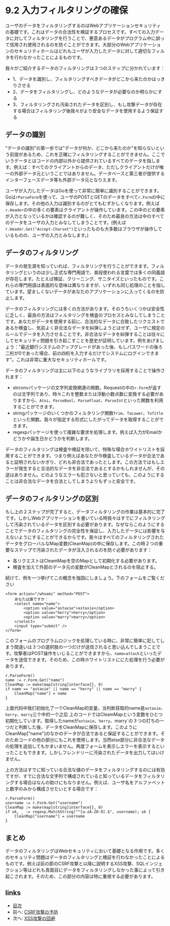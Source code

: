 # 9.2 入力フィルタリングの確保
ユーザのデータをフィルタリングするのはWebアプリケーションセキュリティの基礎です。これはデータの合法性を検証するプロセスです。すべての入力データに対してフィルタリングを行うことで、悪意あるデータがプログラム中に誤って信用され使用されるのを防ぐことができます。大部分のWebアプリケーションのセキュリティホールはどれもユーザが入力したデータに対して適切なフィルタを行わなかったことによるものです。

我々がご紹介するデータのフィルタリングは３つのステップに分かれています：

- 1、データを識別し、フィルタリングすべきデータがどこから来たのかはっきりさせる
- 2、データをフィルタリングし、どのようなデータが必要なのか明らかにする
- 3、フィルタリングされ汚染されたデータを区別し、もし攻撃データが存在する場合はフィルタリング後我々がより安全なデータを使用するよう保証する

## データの識別
"データの識別"の第一歩では"データが何か、どこから来たのか"を知らないという前提があるため、これを正確にフィルタリングすることができません。ここでいうデータとはコードの内部以外から提供されているすべてのデータを指します。例えば：すべてのクライアントからのデータ、ただしクライアントだけが唯一の外部データ元ということではありません。データベースと第三者が提供するインターフェースデータ等も外部データ元となりえます。

ユーザが入力したデータはGoを使って非常に簡単に識別することができます。Goは`rParseForm`を使って、ユーザのPOSTとGETのデータをすべて`r.Form`の中に保存します。その他の入力は識別するのがとてもむずかしくなります。例えば`r.Header`の中の多くの要素はクライアントが操作しています。この中のどの要素が入力となっているかは確認するのが難しく、そのため最良の方法は中のすべてのデータをユーザの入力とみなしてしまうことです。(例えば`r.Header.Get("Accept-Charset")`といったものも大多数はブラウザが操作しているものの、ユーザの入力とみなします。)

## データのフィルタリング
データの発生源を知っていれば、フィルタリングを行うことができます。フィルタリングというのは少し正式な専門用語で、普段使われる言葉では多くの同義語が存在します。たとえば検証、クリーニング、サニタイズといったものです。これらの専門用語は表面的な意味は異なりますが、いずれも同じ処理のことを指しています。望ましくないデータがあなたのアプリケーションに入ってくるのを防止します。

データのフィルタリングには多くの方法があります。そのうちいくつかは安全性に乏しく、最良の方法はフィルタリングを検査のプロセスとみなしてしまうことです。あなたがデータを使用する前に、合法的なデータに合致したリクエストであるか検査し、気前よく非合法なデータを糾弾しようとはせず、ユーザに規定のルールでデータを入力させることです。非合法なデータを糾弾することは往々にしてセキュリティ問題を引き起こすことを歴史が証明しています。例をあげましょう："最近銀行システムのアップグレードがあった後、もしパスワードの後ろ二桁が0であった場合、前の四桁を入力するだけでシステムにログインできます"。これは非常に重大なセキュリティホールです。

データのフィルタリングは主に以下のようなライブラリを採用することで操作されます：

- strconvパッケージの文字列変換関連の関数。Requestの中の`r.Form`が返すのは文字列であり、時々これを整数または浮動小数点数に変換する必要がありますから、`Atoi`、`ParseBool`、`ParseFloat`、`ParseInt`といった関数を利用することができます。
- stringパッケージのいくつかのフィルタリング関数`Trim`、`ToLower`、`ToTitle`といった関数。我々が指定する形式にしたがってデータを取得することができます。
- regexpパッケージを使って複雑な要求を処理します。例えば入力がEmailかどうかや誕生日かどうかを判断します。

データのフィルタリングは検査や検証を除いて、特殊な場合ホワイトリストを採用することができます。つまり例えばあなたが今検査しているデータが合法であると証明されないかぎり、どれも非合法であったとします。この方法ではもしエラーが発生すると合法的なデータを非合法であるとするかもしれませんが、その逆はありません。どのようなエラーも犯さないと思っていても、このようにすることは非合法なデータを合法としてしまうよりもずっと安全です。

## データのフィルタリングの区別
もし上の２ステップが完了すると、データフィルタリングの作業は基本的に完了です。しかしWebアプリケーションを書いている時我々はすでにフィルタリングして汚染されているデータを区別する必要があります。なぜならこのようにすることでデータのフィルタリングの完全性を保証し、入力したデータには影響を与えないようにすることができるからです。我々はすべてのフィルタリングされたデータをグローバルなMap変数(CleanMap)の中に保存します。この時２つの重要なステップで汚染されたデータが注入されるのを防ぐ必要があります：
- 各リクエストはCleamMapを空のMapとして初期化する必要があります。
- 検査を加えて外部のデータ元の変数がCleanMapとされるのを阻止する。

続けて、例を一つ挙げてこの概念を強固にしましょう。下のフォームをご覧ください

	<form action="/whoami" method="POST">
		あなたは誰ですか：
		<select name="name">
			<option value="astaxie">astaxie</option>
			<option value="herry">herry</option>
			<option value="marry">marry</option>
		</select>
		<input type="submit" />
	</form>

このフォームのプログラムロジックを処理している時に、非常に簡単に犯してしまう間違いは３つの選択肢の一つだけが送信されると思い込んでしまうことです。攻撃者はPOST操作をいじることができますから、`name=attack`といったデータを送信できます。そのため、この時ホワイトリストににた処理を行う必要があります。

	r.ParseForm()
	name := r.Form.Get("name")
	CleanMap := make(map[string]interface{}, 0)
	if name == "astaxie" || name == "herry" || name == "marry" {
		CleanMap["name"] = name
	}

上面代码中我们初始化了一个CleanMap的变量，当判断获取的name是`astaxie`、`herry`、`marry`三个中的一个之后
上のコードではCleamMapという変数をひとつ初期化しています。取得したnameが`astaxie`、`herry`、marry`の３つの打ちの一つだと判断した後、データをCleanMapに保存します。このようにCleanMap["name"]のなかのデータが合法であると保証することができます。そのためコードの他の部分にもこれを使用します。当然else部分に非合法なデータの処理を追加してもかまいません。再度フォームを表示しエラーを表示するといったこともできます。しかしフレンドリーに汚染されたデータを出力してはいけません。

上の方法はすでに知っている合法な値のデータをフィルタリングするのには有効ですが、すでに合法な文字列で構成されていると知っているデータをフィルタリングする場合はなんの助けにもなりません。例えば、ユーザ名をアルファベットと数字のみから構成させたいとする場合です：

	r.ParseForm()
	username := r.Form.Get("username")
	CleanMap := make(map[string]interface{}, 0)
	if ok, _ := regexp.MatchString("^[a-zA-Z0-9].$", username); ok {
		CleanMap["username"] = username
	}

## まとめ
データのフィルタリングはWebセキュリティにおいて基礎となる作用です。多くのセキュリティ問題はデータのフィルタリングと検証を行わなかったことによるものです。例えば前の節のCSRF攻撃と以降に説明するXSS攻撃、SQLインジェクション等はどれも真面目にデータをフィルタリングしなかった事によって引き起こされます。そのため、この部分の内容は特に重視する必要があります。

## links
   * [目次](<preface.md>)
   * 前へ: [CSRF攻撃の予防](<09.1.md>)
   * 次へ: [XSS攻撃の回避](<09.3.md>)
